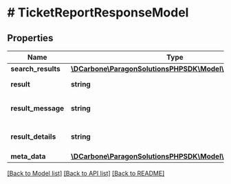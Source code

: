 # # TicketReportResponseModel

## Properties

Name | Type | Description | Notes
------------ | ------------- | ------------- | -------------
**search_results** | [**\DCarbone\ParagonSolutionsPHPSDK\Model\TicketModel[]**](TicketModel.md) |  | [optional]
**result** | **string** | Method result code | [optional]
**result_message** | **string** | Method result message | [optional]
**result_details** | **string** | Method result details | [optional]
**meta_data** | [**\DCarbone\ParagonSolutionsPHPSDK\Model\ReportMetaData**](ReportMetaData.md) |  | [optional]

[[Back to Model list]](../../README.md#models) [[Back to API list]](../../README.md#endpoints) [[Back to README]](../../README.md)
